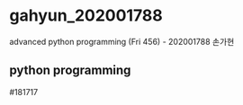 # gahyun_202001788
advanced python programming (Fri 456) - 202001788 손가현

## python programming 
#181717
